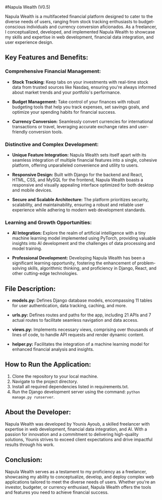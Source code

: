 #Napula Wealth (V0.5)

Napula Wealth is a multifaceted financial platform designed to cater to the diverse needs of users, ranging from stock tracking enthusiasts to budget-conscious individuals and currency conversion aficionados. As a freelancer, I conceptualized, developed, and implemented Napula Wealth to showcase my skills and expertise in web development, financial data integration, and user experience design.

## Key Features and Benefits:

### Comprehensive Financial Management:
- **Stock Tracking:** Keep tabs on your investments with real-time stock data from trusted sources like Nasdaq, ensuring you're always informed about market trends and your portfolio's performance.
  
- **Budget Management:** Take control of your finances with robust budgeting tools that help you track expenses, set savings goals, and optimize your spending habits for financial success.
  
- **Currency Conversion:** Seamlessly convert currencies for international transactions or travel, leveraging accurate exchange rates and user-friendly conversion tools.

### Distinctive and Complex Development:
- **Unique Feature Integration:** Napula Wealth sets itself apart with its seamless integration of multiple financial features into a single, cohesive platform, offering unparalleled convenience and utility to users.
  
- **Responsive Design:** Built with Django for the backend and React, HTML, CSS, and MySQL for the frontend, Napula Wealth boasts a responsive and visually appealing interface optimized for both desktop and mobile devices.
  
- **Secure and Scalable Architecture:** The platform prioritizes security, scalability, and maintainability, ensuring a robust and reliable user experience while adhering to modern web development standards.

### Learning and Growth Opportunities:
- **AI Integration:** Explore the realm of artificial intelligence with a tiny machine learning model implemented using PyTorch, providing valuable insights into AI development and the challenges of data processing and model training.
  
- **Professional Development:** Developing Napula Wealth has been a significant learning opportunity, fostering the enhancement of problem-solving skills, algorithmic thinking, and proficiency in Django, React, and other cutting-edge technologies.

## File Description:

- **models.py:** Defines Django database models, encompassing 11 tables for user authentication, data tracking, caching, and more.
  
- **urls.py:** Defines routes and paths for the app, including 21 APIs and 7 actual routes to facilitate seamless navigation and data access.
  
- **views.py:** Implements necessary views, comprising over thousands of lines of code, to handle API requests and render dynamic content.
  
- **helper.py:** Facilitates the integration of a machine learning model for enhanced financial analysis and insights.

## How to Run the Application:

1. Clone the repository to your local machine.
2. Navigate to the project directory.
3. Install all required dependencies listed in requirements.txt.
4. Run the Django development server using the command: `python manage.py runserver`.

## About the Developer:
Napula Wealth was developed by Younis Ayoub, a skilled freelancer with expertise in web development, financial data integration, and AI. With a passion for innovation and a commitment to delivering high-quality solutions, Younis strives to exceed client expectations and drive impactful results through his work.

## Conclusion:
Napula Wealth serves as a testament to my proficiency as a freelancer, showcasing my ability to conceptualize, develop, and deploy complex web applications tailored to meet the diverse needs of users. Whether you're an investor, budgeter, or currency enthusiast, Napula Wealth offers the tools and features you need to achieve financial success.
